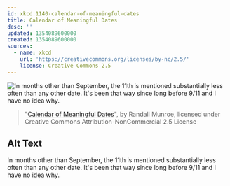 ```yaml
---
id: xkcd.1140-calendar-of-meaningful-dates
title: Calendar of Meaningful Dates
desc: ''
updated: 1354089600000
created: 1354089600000
sources:
  - name: xkcd
    url: 'https://creativecommons.org/licenses/by-nc/2.5/'
    license: Creative Commons 2.5
---
```

![In months other than September, the 11th is mentioned substantially less often than any other date. It's been that way since long before 9/11 and I have no idea why.](https://imgs.xkcd.com/comics/calendar_of_meaningful_dates.png)
> "[Calendar of Meaningful Dates](https://xkcd.com/1140/)", by Randall Munroe, licensed under Creative Commons Attribution-NonCommercial 2.5 License

## Alt Text
In months other than September, the 11th is mentioned substantially less often than any other date. It's been that way since long before 9/11 and I have no idea why.
